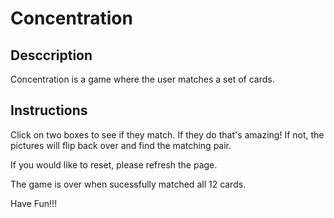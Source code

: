  # Concentration

## **Desccription**

 Concentration is a game where the user matches a set of cards.

 ## **Instructions**

 Click on two boxes to see if they match. If they do that's amazing! If not, the pictures will flip back over and find the matching pair.  

 If you would like to reset, please refresh the page.   

 The game is over when sucessfully matched all 12 cards.  

 Have Fun!!!